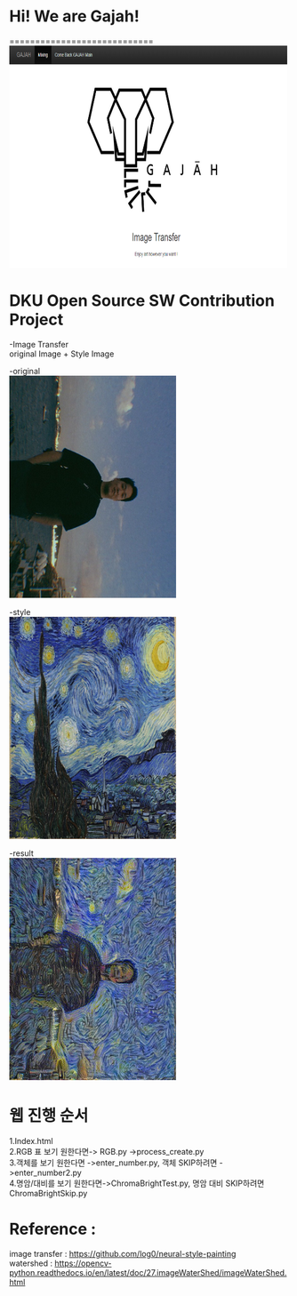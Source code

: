 # Hi!  We are Gajah!
============================  
<img src="https://github.com/gksthd1992/gajah/blob/master/img/image.png" width =500 height = 400>  
  
 DKU Open Source SW Contribution Project  
============================  


-Image Transfer  
original Image + Style Image  

-original  
<img src="https://github.com/gksthd1992/gajah/blob/master/ver11.jpg" width =300 height = 400>
 
-style  
<img src="https://github.com/gksthd1992/gajah/blob/master/ver12.jpg" width =300 height = 400>

-result  
<img src="https://github.com/gksthd1992/gajah/blob/master/완성본.jpg" width =300 height = 400>


# 웹 진행 순서
1.Index.html  
2.RGB 표 보기 원한다면-> RGB.py
 ->process_create.py  
3.객체를 보기 원한다면 ->enter_number.py, 객체 SKIP하려면 ->enter_number2.py  
4.명암/대비를 보기 원한다면->ChromaBrightTest.py, 명암 대비 SKIP하려면 ChromaBrightSkip.py  


# Reference :

image transfer : https://github.com/log0/neural-style-painting  
watershed : https://opencv-python.readthedocs.io/en/latest/doc/27.imageWaterShed/imageWaterShed.html
